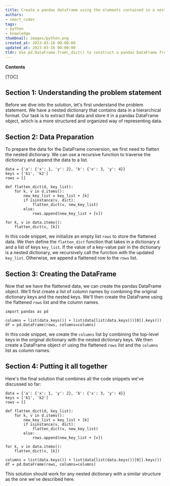 ```yaml
---
title: Create a pandas dataframe using the elements contained in a nested dictionary
authors:
- smart_coder
tags:
- python
- knowledge
thumbnail: images/python.png
created_at: 2023-03-16 00:00:00
updated_at: 2023-03-16 00:00:00
tldr: Use pd.DataFrame.from\_dict() to construct a pandas DataFrame from the items in a nested dictionary in Python.
---
```


**Contents**

[TOC]

## **Section 1: Understanding the problem statement**

Before we dive into the solution, let's first understand the problem statement. We have a nested dictionary that contains data in a hierarchical format. Our task is to extract that data and store it in a pandas DataFrame object, which is a more structured and organized way of representing data.

## **Section 2: Data Preparation**

To prepare the data for the DataFrame conversion, we first need to flatten the nested dictionary. We can use a recursive function to traverse the dictionary and append the data to a list. 

```
data = {'a': {'x': 1, 'y': 2}, 'b': {'x': 3, 'y': 4}}
keys = ['k1', 'k2']
rows = []

def flatten_dict(d, key_list):
    for k, v in d.items():
        new_key_list = key_list + [k]
        if isinstance(v, dict):
            flatten_dict(v, new_key_list)
        else:
            rows.append(new_key_list + [v])

for k, v in data.items():
    flatten_dict(v, [k])
```
In this code snippet, we initialize an empty list `rows` to store the flattened data. We then define the `flatten_dict` function that takes in a dictionary `d` and a list of keys `key_list`. If the value of a key-value pair in the dictionary is a nested dictionary, we recursively call the function with the updated `key_list`. Otherwise, we append a flattened row to the `rows` list.

## **Section 3: Creating the DataFrame**

Now that we have the flattened data, we can create the pandas DataFrame object. We'll first create a list of column names by combining the original dictionary keys and the nested keys. We'll then create the DataFrame using the flattened `rows` list and the column names.

```
import pandas as pd

columns = list(data.keys()) + list(data[list(data.keys())[0]].keys())
df = pd.DataFrame(rows, columns=columns)
```

In this code snippet, we create the `columns` list by combining the top-level keys in the original dictionary with the nested dictionary keys. We then create a DataFrame object `df` using the flattened `rows` list and the `columns` list as column names.

## **Section 4: Putting it all together**

Here's the final solution that combines all the code snippets we've discussed so far:

```
data = {'a': {'x': 1, 'y': 2}, 'b': {'x': 3, 'y': 4}}
keys = ['k1', 'k2']
rows = []

def flatten_dict(d, key_list):
    for k, v in d.items():
        new_key_list = key_list + [k]
        if isinstance(v, dict):
            flatten_dict(v, new_key_list)
        else:
            rows.append(new_key_list + [v])

for k, v in data.items():
    flatten_dict(v, [k])

columns = list(data.keys()) + list(data[list(data.keys())[0]].keys())
df = pd.DataFrame(rows, columns=columns)
```

This solution should work for any nested dictionary with a similar structure as the one we've described here.
